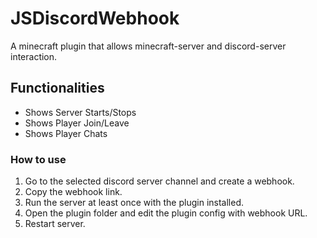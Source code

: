 # JSDiscordWebhook
A minecraft plugin that allows minecraft-server and discord-server interaction.
## Functionalities
- Shows Server Starts/Stops
- Shows Player Join/Leave
- Shows Player Chats
### How to use
1. Go to the selected discord server channel and create a webhook.
2. Copy the webhook link.
3. Run the server at least once with the plugin installed.
4. Open the plugin folder and edit the plugin config with webhook URL.
5. Restart server.